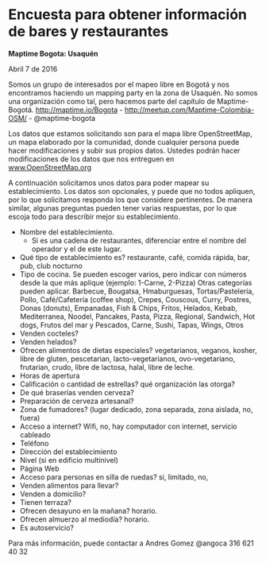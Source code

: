 # Encuesta para obtener información de bares y restaurantes

**Maptime Bogota: Usaquén**

Abril 7 de 2016

Somos un grupo de interesados por el mapeo libre en Bogotá y nos encontramos haciendo un mapping party en la zona de Usaquén.
No somos una organización como tal, pero hacemos parte del capítulo de Maptime-Bogotá.
http://maptime.io/Bogota - http://meetup.com/Maptime-Colombia-OSM/ - @maptime-bogota

Los datos que estamos solicitando son para el mapa libre OpenStreetMap, un mapa elaborado por la comunidad,
donde cualquier persona puede hacer modificaciones y subir sus propios datos.
Ustedes podrán hacer modificaciones de los datos que nos entreguen en www.OpenStreetMap.org

A continuación solicitamos unos datos para poder mapear su establecimiento.
Los datos son opcionales, y puede que no todos apliquen, por lo que solicitamos responda los que considere pertinentes.
De manera similar, algunas preguntas pueden tener varias respuestas, por lo que escoja todo para describir mejor su establecimiento.

* Nombre del establecimiento.
  * Si es una cadena de restaurantes, diferenciar entre el nombre del operador y el de este lugar.
* Qué tipo de establecimiento es? restaurante, café, comida rápida, bar, pub, club nocturno
* Tipo de cocina. Se pueden escoger varios, pero indicar con números desde la que más aplique (ejemplo: 1-Carne, 2-Pizza)
Otras categorías pueden aplicar.
Barbecue, Bougatsa, Hmaburguesas, Tortas/Pastelería, Pollo, Café/Cafetería (coffee shop), Crepes, Couscous, 
Curry, Postres, Donas (donuts), Empanadas, Fish & Chips, Fritos, Helados, Kebab, Mediterranea, 
Noodel, Pancakes, Pasta, Pizza, Regional, Sandwich, Hot dogs, Frutos del mar y Pescados, Carne, Sushi, Tapas, Wings, Otros
* Venden cocteles?
* Venden helados?
* Ofrecen alimentos de dietas especiales? vegetarianos, veganos, kosher, libre de gluten, pescetarian, lacto-vegetarianos, ovo-vegetariano, frutarian, crudo, libre de lactosa, halal, libre de leche.
* Horas de apertura
* Calificación o cantidad de estrellas? qué organización las otorga?
* De qué braserías venden cerveza?
* Preparación de cerveza artesanal?
* Zona de fumadores? (lugar dedicado, zona separada, zona aislada, no, fuera)
* Acceso a internet? Wifi, no, hay computador con internet, servicio cableado
* Teléfono
* Dirección del establecimiento
* Nivel (si en edificio multinivel)
* Página Web
* Acceso para personas en silla de ruedas? si, limitado, no, 
* Venden alimentos para llevar?
* Venden a domicilio?
* Tienen terraza?
* Ofrecen desayuno en la mañana? horario.
* Ofrecen almuerzo al mediodía? horario.
* Es autoservicio?

Para más información, puede contactar a Andres Gomez @angoca 316 621 40 32


